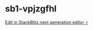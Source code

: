 # sb1-vpjzgfhl

[Edit in StackBlitz next generation editor ⚡️](https://stackblitz.com/~/github.com/AIHMDA/sb1-vpjzgfhl)